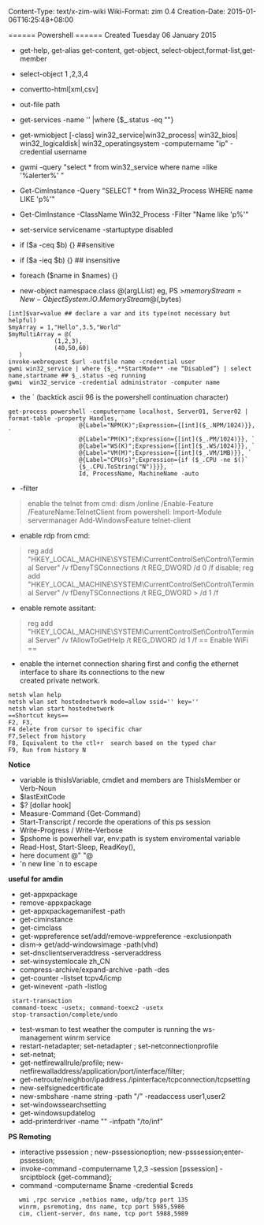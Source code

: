 Content-Type: text/x-zim-wiki
Wiki-Format: zim 0.4
Creation-Date: 2015-01-06T16:25:48+08:00

====== Powershell ======
Created Tuesday 06 January 2015

- get-help, get-alias get-content, get-object, select-object,format-list,get-member
- select-object    1 ,2,3,4
- convertto-html[xml,csv]
- out-file path
- get-services -name '' |where {$_.status -eq ""}
- get-wmiobject [-class] win32_service|win32_process| win32_bios| win32_logicaldisk| win32_operatingsystem -computername "ip"  -credential username
- gwmi -query "select * from win32_service where name =like '%alerter%' "
-  Get-CimInstance -Query "SELECT * from Win32_Process WHERE name LIKE 'p%'"
-  Get-CimInstance -ClassName Win32_Process -Filter "Name like 'p%'"
- set-service  servicename -startuptype disabled

- if ($a -ceq $b) {} ##sensitive
- if ($a -ieq $b) {} ## insensitive
- foreach ($name in $names) {}
- new-object namespace.class @(argLList)  eg, PS >$memoryStream = New-Object System.IO.MemoryStream @(,$bytes)

```
[int]$var=value ## declare a var and its type(not necessary but helpful)
$myArray = 1,"Hello",3.5,"World"
$myMultiArray = @(
			 (1,2,3),
			 (40,50,60)
   )
invoke-webrequest $url -outfile name -credential user
gwmi win32_service | where {$_.**StartMode** -ne “Disabled”} | select name,startname ## $_.status -eq running
gwmi  win32_service -credential administrator -computer name
```
- the ` (backtick ascii 96 is the powershell continuation character)
```
get-process powershell -computername localhost, Server01, Server02 | format-table -property Handles, `
                    @{Label="NPM(K)";Expression={[int]($_.NPM/1024)}}, `
                    @{Label="PM(K)";Expression={[int]($_.PM/1024)}}, `
                    @{Label="WS(K)";Expression={[int]($_.WS/1024)}}, `
                    @{Label="VM(M)";Expression={[int]($_.VM/1MB)}}, `
                    @{Label="CPU(s)";Expression={if ($_.CPU -ne $()` 
                    {$_.CPU.ToString("N")}}}, `                                                                         
                    Id, ProcessName, MachineName -auto
```                    
- -filter
> enable the telnet from cmd:
> dism /online /Enable-Feature /FeatureName:TelnetClient
> from powershell:
> Import-Module servermanager
> Add-WindowsFeature telnet-client

- enable rdp from cmd: 
> reg add "HKEY_LOCAL_MACHINE\SYSTEM\CurrentControlSet\Control\Terminal Server" /v fDenyTSConnections /t REG_DWORD /d 0 /f
> disable; reg add "HKEY_LOCAL_MACHINE\SYSTEM\CurrentControlSet\Control\Terminal Server" /v fDenyTSConnections /t REG_DWORD > /d 1 /f

- enable remote assitant:
> reg add "HKEY_LOCAL_MACHINE\SYSTEM\CurrentControlSet\Control\Terminal Server" /v fAllowToGetHelp /t REG_DWORD /d 1 /f
> == Enable WiFi ==

- enable the internet connection sharing first and config the ethernet interface to share its connections to the new  
created private network.
```
netsh wlan help
netsh wlan set hostednetwork mode=allow ssid='' key=''
netsh wlan start hostednetwork
==Shortcut keys==
F2, F3,
F4 delete from cursor to specific char
F7,Select from history
F8, Equivalent to the ctl+r  search based on the typed char
F9, Run from history N
```

**Notice**
- variable is thisIsVariable, cmdlet and members are ThisIsMember or Verb-Noun
- $lastExitCode  
- $?  [dollar hook]
- Measure-Command {Get-Command}
- Start-Transcript / recorde the operations of this ps session
- Write-Progress / Write-Verbose
- $pshome is powerhell var, env:path is system enviromental variable
- Read-Host, Start-Sleep, ReadKey(),
- here document @"      "@
- 'n new line   \`n to escape

**useful for amdin**
- get-appxpackage
- remove-appxpackage
- get-appxpackagemanifest -path
- get-ciminstance
- get-cimclass
- get-wppreference set/add/remove-wppreference -exclusionpath
- dism-> get/add-windowsimage -path(vhd)
- set-dnsclientserveraddress -serveraddress 
- set-winsystemlocale zh_CN
- compress-archive/expand-archive -path -des
- get-counter -listset tcpv4/icmp
- get-winevent -path -listlog
```
 start-transaction
 command-toexc -usetx; command-toexc2 -usetx
 stop-transaction/complete/undo
``` 
- test-wsman to test weather the computer is running the ws-management winrm service
- restart-netadapter; set-netadapter ; set-netconnectionprofile
- set-netnat;
- get-netfirewallrule/profile; new-netfirewalladdress/application/port/interface/filter;
- get-netroute/neighbor/ipaddress./ipinterface/tcpconnection/tcpsetting
- new-selfsignedcertificate
- new-smbshare -name string -path "/" -readaccess user1,user2
- set-windowssearchsetting
- get-windowsupdatelog
- add-printerdriver -name "" -infpath "/to/inf"

**PS Remoting**
- interactive pssession ; new-pssessionoption; new-psssession;enter-pssession;
- invoke-command -computername 1,2,3 -session [pssession] -srciptblock {get-command};
- command -computername $name -credential $creds

 ```
 	wmi ,rpc service ,netbios name, udp/tcp port 135
 	winrm, psremoting, dns name, tcp port 5985,5986
 	cim, client-server, dns name, tcp port 5988,5989
 ```

